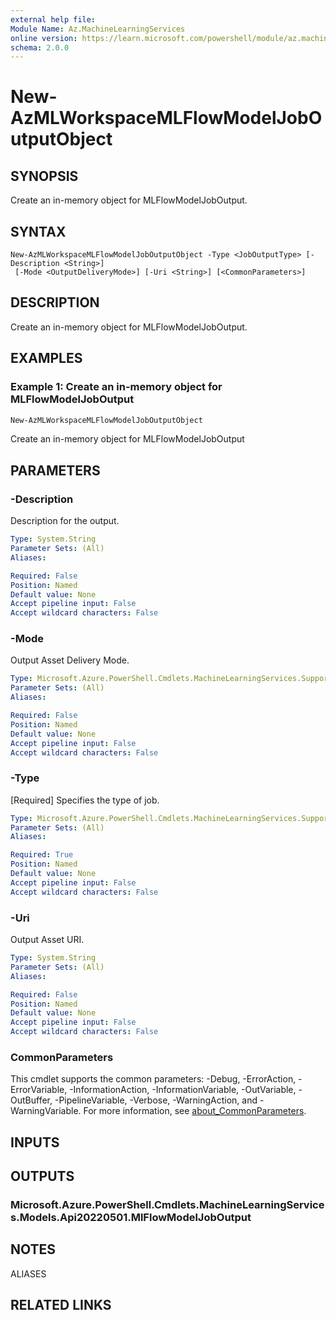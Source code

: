 ```yaml
---
external help file:
Module Name: Az.MachineLearningServices
online version: https://learn.microsoft.com/powershell/module/az.machinelearningservices/new-azmlworkspacemlflowmodeljoboutputobject
schema: 2.0.0
---
```


# New-AzMLWorkspaceMLFlowModelJobOutputObject

## SYNOPSIS
Create an in-memory object for MLFlowModelJobOutput.

## SYNTAX

```
New-AzMLWorkspaceMLFlowModelJobOutputObject -Type <JobOutputType> [-Description <String>]
 [-Mode <OutputDeliveryMode>] [-Uri <String>] [<CommonParameters>]
```

## DESCRIPTION
Create an in-memory object for MLFlowModelJobOutput.

## EXAMPLES

### Example 1: Create an in-memory object for MLFlowModelJobOutput
```powershell
New-AzMLWorkspaceMLFlowModelJobOutputObject
```

Create an in-memory object for MLFlowModelJobOutput

## PARAMETERS

### -Description
Description for the output.

```yaml
Type: System.String
Parameter Sets: (All)
Aliases:

Required: False
Position: Named
Default value: None
Accept pipeline input: False
Accept wildcard characters: False
```

### -Mode
Output Asset Delivery Mode.

```yaml
Type: Microsoft.Azure.PowerShell.Cmdlets.MachineLearningServices.Support.OutputDeliveryMode
Parameter Sets: (All)
Aliases:

Required: False
Position: Named
Default value: None
Accept pipeline input: False
Accept wildcard characters: False
```

### -Type
[Required] Specifies the type of job.

```yaml
Type: Microsoft.Azure.PowerShell.Cmdlets.MachineLearningServices.Support.JobOutputType
Parameter Sets: (All)
Aliases:

Required: True
Position: Named
Default value: None
Accept pipeline input: False
Accept wildcard characters: False
```

### -Uri
Output Asset URI.

```yaml
Type: System.String
Parameter Sets: (All)
Aliases:

Required: False
Position: Named
Default value: None
Accept pipeline input: False
Accept wildcard characters: False
```

### CommonParameters
This cmdlet supports the common parameters: -Debug, -ErrorAction, -ErrorVariable, -InformationAction, -InformationVariable, -OutVariable, -OutBuffer, -PipelineVariable, -Verbose, -WarningAction, and -WarningVariable. For more information, see [about_CommonParameters](http://go.microsoft.com/fwlink/?LinkID=113216).

## INPUTS

## OUTPUTS

### Microsoft.Azure.PowerShell.Cmdlets.MachineLearningServices.Models.Api20220501.MlFlowModelJobOutput

## NOTES

ALIASES

## RELATED LINKS

